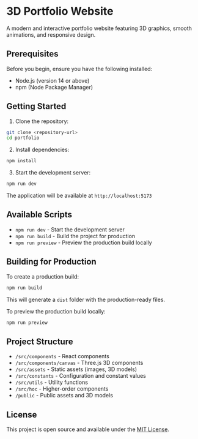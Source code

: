 # 3D Portfolio Website

A modern and interactive portfolio website featuring 3D graphics, smooth animations, and responsive design.

## Prerequisites

Before you begin, ensure you have the following installed:

- Node.js (version 14 or above)
- npm (Node Package Manager)

## Getting Started

1. Clone the repository:

```bash
git clone <repository-url>
cd portfolio
```

2. Install dependencies:

```bash
npm install
```

3. Start the development server:

```bash
npm run dev
```

The application will be available at `http://localhost:5173`

## Available Scripts

- `npm run dev` - Start the development server
- `npm run build` - Build the project for production
- `npm run preview` - Preview the production build locally

## Building for Production

To create a production build:

```bash
npm run build
```

This will generate a `dist` folder with the production-ready files.

To preview the production build locally:

```bash
npm run preview
```

## Project Structure

- `/src/components` - React components
- `/src/components/canvas` - Three.js 3D components
- `/src/assets` - Static assets (images, 3D models)
- `/src/constants` - Configuration and constant values
- `/src/utils` - Utility functions
- `/src/hoc` - Higher-order components
- `/public` - Public assets and 3D models

## License

This project is open source and available under the [MIT License](LICENSE).
